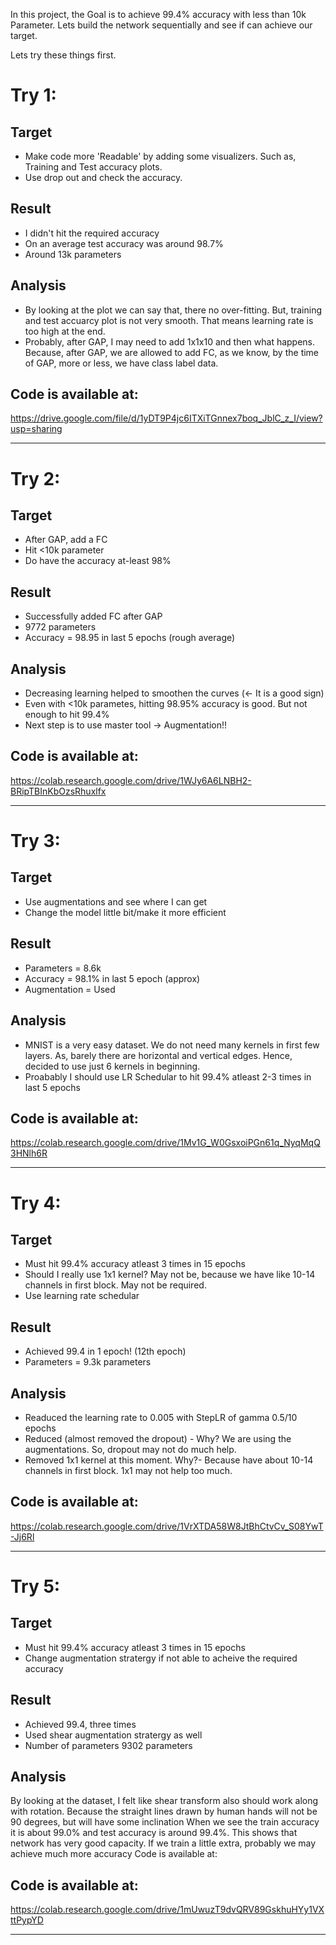 In this project, the Goal is to achieve 99.4% accuracy with less than 10k Parameter. Lets build the network sequentially and see if can achieve our target.

Lets try these things first.

# Try 1:
## Target
* Make code more 'Readable' by adding some visualizers. Such as, Training and Test accuracy plots.
* Use drop out and check the accuracy.

## Result
* I didn't hit the required accuracy
* On an average test accuracy was around 98.7%
* Around 13k parameters

## Analysis
* By looking at the plot we can say that, there no over-fitting. But, training and test accuarcy plot is not very smooth. That means learning rate is too high at the end.
* Probably, after GAP, I may need to add 1x1x10 and then what happens. Because, after GAP, we are allowed to add FC, as we know, by the time of GAP, more or less, we have class label data.

## Code is available at:
https://drive.google.com/file/d/1yDT9P4jc6ITXiTGnnex7boq_JblC_z_I/view?usp=sharing


------------------------------------------------------------------------------------------------------------

# Try 2:
## Target
* After GAP, add a FC
* Hit <10k parameter
* Do have the accuracy at-least 98%

## Result
* Successfully added FC after GAP
* 9772 parameters
* Accuracy = 98.95 in last 5 epochs (rough average)

## Analysis
* Decreasing learning helped to smoothen the curves (<- It is a good sign)
* Even with <10k parametes, hitting 98.95% accuracy is good. But not enough to hit 99.4%
* Next step is to use master tool -> Augmentation!!

## Code is available at:
https://colab.research.google.com/drive/1WJy6A6LNBH2-BRipTBInKbOzsRhuxlfx



------------------------------------------------------------------------------------------------------------

# Try 3:
## Target
* Use augmentations and see where I can get
* Change the model little bit/make it more efficient 

## Result
* Parameters = 8.6k 
* Accuracy = 98.1% in last 5 epoch (approx)
* Augmentation = Used

## Analysis
* MNIST is a very easy dataset. We do not need many kernels in first few layers. As, barely there are horizontal and vertical edges. Hence, decided to use just 6 kernels in beginning. 
* Proabably I should use LR Schedular to hit 99.4% atleast 2-3 times in last 5 epochs

## Code is available at:
https://colab.research.google.com/drive/1Mv1G_W0GsxoiPGn61q_NyqMqQ3HNlh6R


------------------------------------------------------------------------------------------------------------


# Try 4:
## Target
* Must hit 99.4% accuracy atleast 3 times in 15 epochs
* Should I really use 1x1 kernel? May not be, because we have like 10-14 channels in first block. May not be required.
* Use learning rate schedular

## Result
* Achieved 99.4 in 1 epoch! (12th epoch)
* Parameters = 9.3k parameters

## Analysis
* Readuced the learning rate to 0.005 with StepLR of gamma 0.5/10 epochs
* Reduced (almost removed the dropout) - Why? We are using the augmentations. So, dropout may not do much help.
* Removed 1x1 kernel at this moment. Why?- Because have about 10-14 channels in first block. 1x1 may not help too much. 


## Code is available at:
https://colab.research.google.com/drive/1VrXTDA58W8JtBhCtvCv_S08YwT-Jj6Rl


------------------------------------------------------------------------------------------------------------

# Try 5:
## Target
* Must hit 99.4% accuracy atleast 3 times in 15 epochs
* Change augmentation stratergy if not able to acheive the required accuracy

## Result
* Achieved 99.4, three times
* Used shear augmentation stratergy as well
* Number of parameters 9302 parameters

## Analysis
By looking at the dataset, I felt like shear transform also should work along with rotation. Because the straight lines drawn by human hands will not be 90 degrees, but will have some inclination
When we see the train accuracy it is about 99.0% and test accuracy is around 99.4%. This shows that network has very good capacity. If we train a little extra, probably we may achieve much more accuracy
Code is available at:

## Code is available at:
https://colab.research.google.com/drive/1mUwuzT9dvQRV89GskhuHYy1VXttPypYD


------------------------------------------------------------------------------------------------------------
